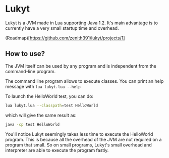 # Lukyt
Lukyt is a JVM made in Lua supporting Java 1.2.
It's main advantage is to currently have a very small startup time and overhead.

(Roadmap)[https://github.com/zenith391/lukyt/projects/1]

## How to use?
The JVM itself can be used by any program and is independent from the command-line program.

The command line program allows to execute classes.
You can print an help message with `lua lukyt.lua --help`

To launch the HelloWorld test, you can do:
```sh
lua lukyt.lua --classpath=test HelloWorld
```

which will give the same result as:
```sh
java -cp test HelloWorld
```

You'll notice Lukyt seemingly takes less time to execute the HelloWorld program.
This is because all the overhead of the JVM are not required on a program that small.
So on small programs, Lukyt's small overhead and interpreter are able to execute the program fastly.
